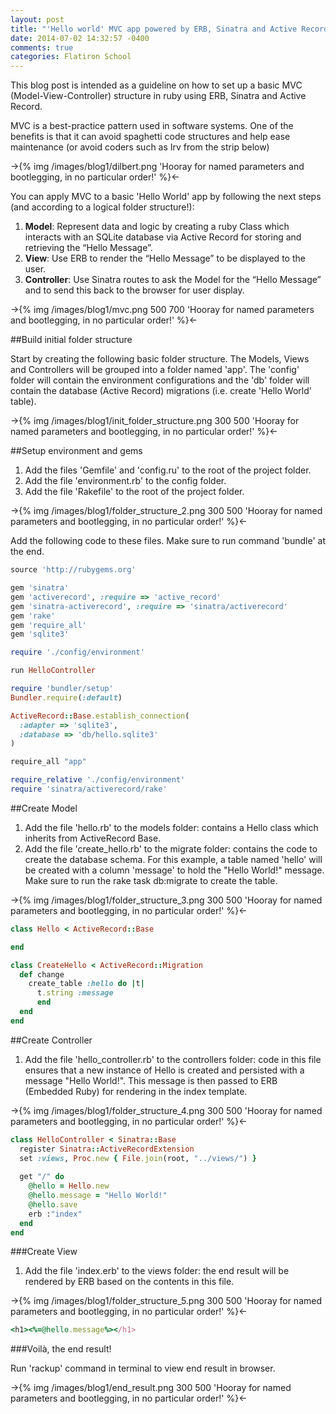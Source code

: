 ```yaml
---
layout: post
title: "'Hello world' MVC app powered by ERB, Sinatra and Active Record"
date: 2014-07-02 14:32:57 -0400
comments: true
categories: Flatiron School
---
```


This blog post is intended as a guideline on how to set up a basic MVC (Model-View-Controller) structure in ruby using ERB, Sinatra and Active Record.

MVC is a best-practice pattern used in software systems. One of the benefits is that it can avoid spaghetti code structures and help ease maintenance (or avoid coders such as Irv from the strip below)

->{% img /images/blog1/dilbert.png 'Hooray for named parameters and bootlegging, in no particular order!' %}<-

You can apply MVC to a basic 'Hello World' app by following the next steps (and according to a logical folder structure!):

1. **Model**: Represent data and logic by creating a ruby Class which interacts with an SQLite database via Active Record for storing and retrieving the “Hello Message”.
2. **View**: Use ERB to render the “Hello Message” to be displayed to the user.
3. **Controller**: Use Sinatra routes to ask the Model for the “Hello Message” and to send this back to the browser for user display.



->{% img /images/blog1/mvc.png 500 700 'Hooray for named parameters and bootlegging, in no particular order!' %}<-

##Build initial folder structure

Start by creating the following basic folder structure. The Models, Views and Controllers will be grouped into a folder named 'app'. The 'config' folder will contain the environment configurations and the 'db' folder will contain the database (Active Record) migrations (i.e. create 'Hello World' table).

->{% img /images/blog1/init_folder_structure.png 300 500 'Hooray for named parameters and bootlegging, in no particular order!' %}<-

##Setup environment and gems

1. Add the files 'Gemfile' and 'config.ru' to the root of the project folder.
2. Add the file 'environment.rb' to the config folder.
3. Add the file 'Rakefile' to the root of the project folder.

->{% img /images/blog1/folder_structure_2.png 300 500 'Hooray for named parameters and bootlegging, in no particular order!' %}<-

Add the following code to these files. Make sure to run command 'bundle' at the end.

```ruby Gemfile
source 'http://rubygems.org'

gem 'sinatra'
gem 'activerecord', :require => 'active_record'
gem 'sinatra-activerecord', :require => 'sinatra/activerecord'
gem 'rake'
gem 'require_all'
gem 'sqlite3'
```

```ruby config.ru
require './config/environment'

run HelloController
```

```ruby environment.rb
require 'bundler/setup'
Bundler.require(:default)

ActiveRecord::Base.establish_connection(
  :adapter => 'sqlite3',
  :database => 'db/hello.sqlite3'
)

require_all "app"
```

```ruby Rakefile
require_relative './config/environment'
require 'sinatra/activerecord/rake'  
```

##Create Model

1. Add the file 'hello.rb' to the models folder: contains a Hello class which inherits from ActiveRecord Base.
2. Add the file 'create_hello.rb' to the migrate folder: contains the code to create the database schema. For this example, a table named 'hello' will be created with a column 'message' to hold the "Hello World!" message. Make sure to run the rake task db:migrate to create the table.

->{% img /images/blog1/folder_structure_3.png 300 500 'Hooray for named parameters and bootlegging, in no particular order!' %}<-

```ruby hello.rb
class Hello < ActiveRecord::Base

end 
```

```ruby create_hello.rb
class CreateHello < ActiveRecord::Migration
  def change
    create_table :hello do |t|
      t.string :message
      end
  end
end
```

##Create Controller

1. Add the file 'hello_controller.rb' to the controllers folder: code in this file ensures that a new instance of Hello is created and persisted with a message "Hello World!". This message is then passed to ERB (Embedded Ruby) for rendering in the index template.

->{% img /images/blog1/folder_structure_4.png 300 500 'Hooray for named parameters and bootlegging, in no particular order!' %}<-

```ruby hello_controller.rb
class HelloController < Sinatra::Base
  register Sinatra::ActiveRecordExtension
  set :views, Proc.new { File.join(root, "../views/") }
  
  get "/" do 
    @hello = Hello.new
    @hello.message = "Hello World!"
    @hello.save
    erb :"index"
  end 
end
```

###Create View

1. Add the file 'index.erb' to the views folder: the end result will be rendered by ERB based on the contents in this file.

->{% img /images/blog1/folder_structure_5.png 300 500 'Hooray for named parameters and bootlegging, in no particular order!' %}<-

```ruby index.erb
<h1><%=@hello.message%></h1>
```

###Voilà, the end result!

Run 'rackup' command in terminal to view end result in browser.

->{% img /images/blog1/end_result.png 300 500 'Hooray for named parameters and bootlegging, in no particular order!' %}<-













